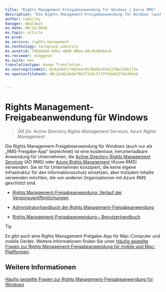 ```yaml
---
title: "Rights Management-Freigabeanwendung für Windows | Azure RMS"
description: "Die Rights Management-Freigabeanwendung für Windows (auch nur als „RMS-Freigabe-App“ bezeichnet) ist eine kostenlose, herunterladbare Anwendung für Unternehmen, die Active Directory Rights Management Services (AD RMS) oder Azure Rights Management (Azure RMS) verwenden. Sie ist für Unternehmen konzipiert, die keine eigene Infrastruktur für den Informationsschutz einsetzen, aber trotzdem Inhalte verwenden möchten, die von anderen Organisationen mit Azure RMS geschützt sind."
author: cabailey
manager: mbaldwin
ms.date: 08/24/2016
ms.topic: article
ms.prod: 
ms.service: rights-management
ms.technology: techgroup-identity
ms.assetid: 7d8a8abe-6de1-4088-90ee-e0c4bd6deec8
ms.reviewer: esaggese
ms.suite: ems
translationtype: Human Translation
ms.sourcegitcommit: 024a29d7c7db2e4c0578a95c93e22f8e7a5b173e
ms.openlocfilehash: d0c2ee02a6de78b3f324cf174f54e0227de301ed


---
```


# Rights Management-Freigabeanwendung für Windows

>*Gilt für: Active Directory Rights Management Services, Azure Rights Management*

Die Rights Management-Freigabeanwendung für Windows (auch nur als „RMS-Freigabe-App“ bezeichnet) ist eine kostenlose, herunterladbare Anwendung für Unternehmen, die [Active Directory Rights Management Services](https://technet.microsoft.com/library/cc772403.aspx) (AD RMS) oder [Azure Rights Management](../understand-explore/azure-rights-management.md) (Azure RMS) verwenden. Sie ist für Unternehmen konzipiert, die keine eigene Infrastruktur für den Informationsschutz einsetzen, aber trotzdem Inhalte verwenden möchten, die von anderen Organisationen mit Azure RMS geschützt sind.

-   [Rights Management-Freigabeanwendung: Verlauf der Versionsveröffentlichungen](sharing-app-version-release-history.md)

-   [Administratorhandbuch der Rights Management-Freigabeanwendung](sharing-app-admin-guide.md)

-   [Rights Management-Freigabeanwendung – Benutzerhandbuch](sharing-app-user-guide.md)

> [!TIP]
> Es gibt auch eine Rights Management-Freigabe-App für Mac-Computer und mobile Geräte. Weitere Informationen finden Sie unter [Häufig gestellte Fragen zur Rights Management-Freigabeanwendung für mobile und Mac-Plattformen](http://technet.microsoft.com/dn451248).

## Weitere Informationen
[Häufig gestellte Fragen zur Rights Management-Freigabeanwendung für Windows](http://technet.microsoft.com/dn467883)




<!--HONumber=Aug16_HO4-->



